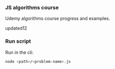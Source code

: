 ### JS algorithms course 

Udemy algorithms course progress and examples.

updated12

### Run script

Run in the cli:

```bash
node <path>/<problem-name>.js
```

